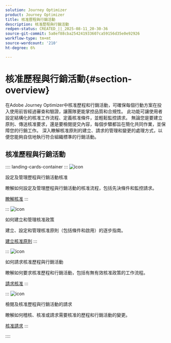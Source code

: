 ```yaml
---
solution: Journey Optimizer
product: Journey Optimizer
title: 核准歷程與行銷活動
description: 核准歷程與行銷活動
redpen-status: CREATED_||_2025-08-11_20-30-36
source-git-commit: 5a8ef88cba254241933607ca59156d35e0e92926
workflow-type: tm+mt
source-wordcount: '210'
ht-degree: 6%

---
```



# 核准歷程與行銷活動{#section-overview}

在Adobe Journey Optimizer中核准歷程和行銷活動，可確保每個行動方案在投入使用前皆經過審查和驗證，讓團隊更能掌控品質和合規性。 此功能可讓使用者設定結構化的核准工作流程、定義核准條件，並輕鬆監控請求。 無論您是要建立原則、傳送核准要求，還是要檢閱提交內容，每個步驟都旨在簡化共同作業，並保障您的行銷工作。 深入瞭解核准原則的建立、請求的管理和變更的處理方式，以便您能夠自信地執行符合組織標準的行銷活動。

## 核准歷程與行銷活動

:::: landing-cards-container
:::
![icon](https://cdn.experienceleague.adobe.com/icons/book.svg?lang=zh-Hant)

設定及管理歷程與行銷活動核准

瞭解如何設定及管理歷程與行銷活動的核准流程，包括先決條件和監控請求。

[瞭解核准](../using/test-approve/gs-approval.md)
:::

:::
![icon](https://cdn.experienceleague.adobe.com/icons/gear.svg?lang=zh-Hant)

如何建立和管理核准政策

建立、設定和管理核准原則（包括條件和啟用）的逐步指南。

[建立核准原則](../using/test-approve/approval-policies.md)
:::

:::
![icon](https://cdn.experienceleague.adobe.com/icons/list-check.svg?lang=zh-Hant)

如何請求核准歷程與行銷活動

瞭解如何要求核准歷程和行銷活動，包括有無有效核准政策的工作流程。

[請求核准](../using/test-approve/request-approval.md)
:::

:::
![icon](https://cdn.experienceleague.adobe.com/icons/shield-halved.svg?lang=zh-Hant)

檢閱及核准歷程與行銷活動的請求

瞭解如何稽核、核准或請求需要核准的歷程和行銷活動的變更。

[核准請求](../using/test-approve/review-approve-request.md)
:::

::::
